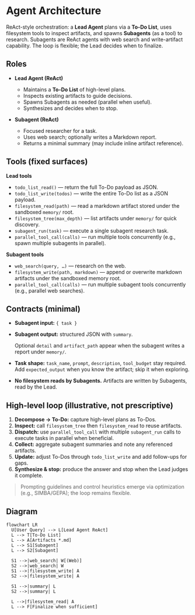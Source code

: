 # Agent Architecture

ReAct-style orchestration: a **Lead Agent** plans via a **To-Do List**, uses filesystem tools to inspect artifacts, and spawns **Subagents** (as a tool) to research. Subagents are ReAct agents with web search and write-artifact capability. The loop is flexible; the Lead decides when to finalize.

## Roles

- **Lead Agent (ReAct)**
  - Maintains a **To-Do List** of high-level plans.
  - Inspects existing artifacts to guide decisions.
  - Spawns Subagents as needed (parallel when useful).
  - Synthesizes and decides when to stop.

- **Subagent (ReAct)**
  - Focused researcher for a task.
  - Uses web search; optionally writes a Markdown report.
  - Returns a minimal summary (may include inline artifact reference).

## Tools (fixed surfaces)

**Lead tools**
- `todo_list_read()` — return the full To-Do payload as JSON.
- `todo_list_write(todos)` — write the entire To-Do list as a JSON payload.
- `filesystem_read(path)` — read a markdown artifact stored under the sandboxed `memory/` root.
- `filesystem_tree(max_depth)` — list artifacts under `memory/` for quick discovery.
- `subagent_run(task)` — execute a single subagent research task.
- `parallel_tool_call(calls)` — run multiple tools concurrently (e.g., spawn multiple subagents in parallel).

**Subagent tools**
- `web_search(query, …)` — research on the web.
- `filesystem_write(path, markdown)` — append or overwrite markdown artifacts under the sandboxed memory root.
- `parallel_tool_call(calls)` — run multiple subagent tools concurrently (e.g., parallel web searches).

## Contracts (minimal)

- **Subagent input:** `{ task }`
- **Subagent output:** structured JSON with `summary`.

  Optional `detail` and `artifact_path` appear when the subagent writes a report under `memory/`.
- **Task shape:** `task_name`, `prompt`, `description`, `tool_budget` stay required. Add `expected_output` when you know the artifact; skip it when exploring.
- **No filesystem reads by Subagents.** Artifacts are written by Subagents, read by the Lead.

## High-level loop (illustrative, not prescriptive)

1) **Decompose → To-Do:** capture high-level plans as To-Dos.
2) **Inspect:** call `filesystem_tree` then `filesystem_read` to reuse artifacts.
3) **Dispatch:** use `parallel_tool_call` with multiple `subagent_run` calls to execute tasks in parallel when beneficial.
4) **Collect:** aggregate subagent summaries and note any referenced artifacts.
5) **Update:** adjust To-Dos through `todo_list_write` and add follow-ups for gaps.
6) **Synthesize & stop:** produce the answer and stop when the Lead judges it complete.

> Prompting guidelines and control heuristics emerge via optimization (e.g., SIMBA/GEPA); the loop remains flexible.

## Diagram

```mermaid
flowchart LR
  U[User Query] --> L[Lead Agent ReAct]
  L --> T[To-Do List]
  L --> A[Artifacts *.md]
  L --> S1[Subagent]
  L --> S2[Subagent]

  S1 -->|web_search| W[(Web)]
  S2 -->|web_search| W
  S1 -->|filesystem_write| A
  S2 -->|filesystem_write| A

  S1 -->|summary| L
  S2 -->|summary| L

  L -->|filesystem_read| A
  L --> F[Finalize when sufficient]
